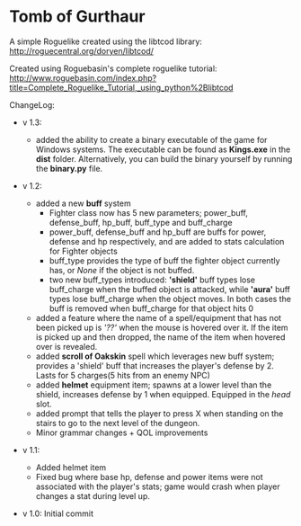 ﻿# Tomb of Gurthaur
 A simple Roguelike created using the libtcod library: http://roguecentral.org/doryen/libtcod/
 
 
 Created using Roguebasin's complete roguelike tutorial: http://www.roguebasin.com/index.php?title=Complete_Roguelike_Tutorial,_using_python%2Blibtcod
 
 ChangeLog:  
 
 - v 1.3:
    - added the ability to create a binary executable of the game for Windows systems. The executable can be found as **Kings.exe** in the **dist** folder. Alternatively, you can build the binary yourself by running the **binary.py** file. 
 
 - v 1.2:
    - added a new **buff** system
        - Fighter class now has 5 new parameters; power_buff, defense_buff, hp_buff, buff_type and buff_charge
        - power_buff, defense_buff and hp_buff are buffs for power, defense and hp respectively, and are added to stats calculation for Fighter objects
        - buff_type provides the type of buff the fighter object currently has, or _None_ if the object is not buffed.
        - two new buff_types introduced: **'shield'** buff types lose buff_charge when the buffed object is attacked, while **'aura'** buff types lose buff_charge when the object moves. In both cases the buff is removed when buff_charge for that object hits 0
    - added a feature where the name of a spell/equipment that has not been picked up is *'??'* when the mouse is hovered over it. If the item is picked up and then dropped, the name of the item when hovered over is revealed.
    - added **scroll of Oakskin** spell which leverages new buff system; provides a 'shield' buff that increases the player's defense by 2. Lasts for 5 charges(5 hits from an enemy NPC)
    - added **helmet** equipment item; spawns at a lower level than the shield, increases defense by 1 when equipped. Equipped in the _head_ slot.
    - added prompt that tells the player to press X when standing on the stairs to go to the next level of the dungeon.
    - Minor grammar changes + QOL improvements
    
 - v 1.1:  
     - Added helmet item
     - Fixed bug where base hp, defense and power items were not associated with the player's stats; game would crash when player changes a stat during level up.
 - v 1.0: Initial commit 
